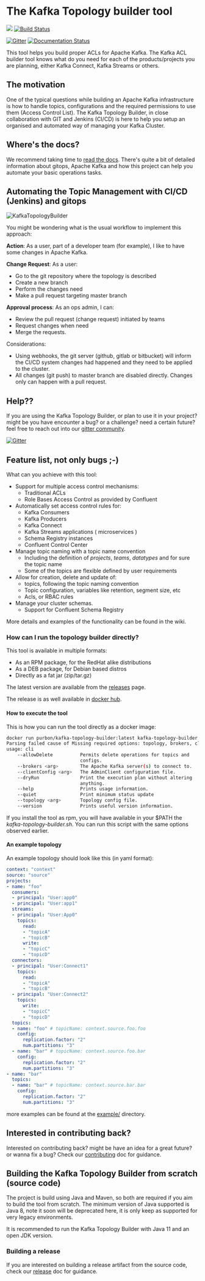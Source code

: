# The Kafka Topology builder tool

<a href="https://codeclimate.com/github/purbon/kafka-topology-builder/maintainability"><img src="https://api.codeclimate.com/v1/badges/ef4bcda7d1b5fd0a4f1e/maintainability" /></a> [![Build Status](https://travis-ci.org/purbon/kafka-topology-builder.svg?branch=master)](https://travis-ci.org/purbon/kafka-topology-builder)

[![Gitter](https://badges.gitter.im/kafka-topology-builder/community.svg)](https://gitter.im/kafka-topology-builder/community?utm_source=badge&utm_medium=badge&utm_campaign=pr-badge) [![Documentation Status](https://readthedocs.org/projects/kafka-topology-builder/badge/?version=latest)](https://kafka-topology-builder.readthedocs.io/?badge=latest)

This tool helps you build proper ACLs for Apache Kafka. The Kafka ACL builder tool knows what do you
need for each of the products/projects you are planning, either Kafka Connect, Kafka Streams or others.

## The motivation 

One of the typical questions while building an Apache Kafka infrastructure is how to handle topics, 
configurations and the required permissions to use them (Access Control List).
The Kafka Topology Builder, in close collaboration with GIT and Jenkins (CI/CD) is here to help you setup an organised and automated way of managing your Kafka Cluster.

## Where's the docs?

We recommend taking time to [read the docs](https://kafka-topology-builder.readthedocs.io/).
There's quite a bit of detailed information about gitops, Apache Kafka and how this project can help you automate your basic operations tasks.

## Automating the Topic Management with CI/CD (Jenkins) and gitops

![KafkaTopologyBuilder](imgs/kafka-topology-builder.png)

You might be wondering what is the usual workflow to implement this approach:

**Action**: As a user, part of a developer team (for example), I like to have some changes in Apache Kafka.

**Change Request**: As a user:

- Go to the git repository where the topology is described
- Create a new branch
- Perform the changes need
- Make a pull request targeting master branch

**Approval process**: As an ops admin, I can:

- Review the pull request (change request) initiated by teams
- Request changes when need
- Merge the requests.

Considerations:

* Using webhooks, the git server (github, gitlab or bitbucket) will inform the CI/CD system changes had happened and they need to be applied to the cluster.
* All changes (git push) to master branch are disabled directly. 
Changes only can happen with a pull request.

## Help??

If you are using the Kafka Topology Builder, or plan to use it in your project? might be you have encounter a bug? or a challenge?
need a certain future? feel free to reach out into our [gitter community](https://gitter.im/kafka-topology-builder/community).

[![Gitter](https://badges.gitter.im/kafka-topology-builder/community.svg)](https://gitter.im/kafka-topology-builder/community?utm_source=badge&utm_medium=badge&utm_campaign=pr-badge)

## Feature list, not only bugs ;-)

What can you achieve with this tool:

* Support for multiple access control mechanisms:
    * Traditional ACLs
    * Role Bases Access Control as provided by Confluent
* Automatically set access control rules for:
    * Kafka Consumers
    * Kafka Producers
    * Kafka Connect 
    * Kafka Streams applications ( microservices )
    * Schema Registry instances
    * Confluent Control Center
* Manage topic naming with a topic name convention
    * Including the definition of *projects*, *teams*, *datatypes* and for sure the topic name
    * Some of the topics are flexible defined by user requirements
* Allow for creation, delete and update of:
    * topics, following the topic naming convention
    * Topic configuration, variables like retention, segment size, etc
    * Acls, or RBAC rules
* Manage your cluster schemas.
    - Support for Confluent Schema Registry

More details and examples of the functionality can be found in the wiki.  

### How can I run the topology builder directly?

This tool is available in multiple formats:

- As an RPM package, for the RedHat alike distributions
- As a DEB package, for Debian based distros
- Directly as a fat jar (zip/tar.gz)

The latest version are available from the [releases](https://github.com/purbon/kafka-topology-builder/releases) page.

The release is as well available in [docker hub](https://hub.docker.com/r/purbon/kafka-topology-builder).

#### How to execute the tool

This is how you can run the tool directly as a docker image:

```bash 
docker run purbon/kafka-topology-builder:latest kafka-topology-builder.sh  --help
Parsing failed cause of Missing required options: topology, brokers, clientConfig
usage: cli
    --allowDelete          Permits delete operations for topics and
                           configs.
    --brokers <arg>        The Apache Kafka server(s) to connect to.
    --clientConfig <arg>   The AdminClient configuration file.
    --dryRun               Print the execution plan without altering
                           anything.
    --help                 Prints usage information.
    --quiet                Print minimum status update
    --topology <arg>       Topology config file.
    --version              Prints useful version information.
```

If you install the tool as rpm, you will have available in your $PATH the _kafka-topology-builder.sh_.
You can run this script with the same options observed earlier.  

#### An example topology

An example topology should look like this (in yaml format):

```yaml
context: "context"
source: "source"
projects:
- name: "foo"
  consumers:
  - principal: "User:app0"
  - principal: "User:app1"
  streams:
  - principal: "User:App0"
    topics:
      read:
      - "topicA"
      - "topicB"
      write:
      - "topicC"
      - "topicD"
  connectors:
  - principal: "User:Connect1"
    topics:
      read:
      - "topicA"
      - "topicB"
  - principal: "User:Connect2"
    topics:
      write:
      - "topicC"
      - "topicD"
  topics:
  - name: "foo" # topicName: context.source.foo.foo
    config:
      replication.factor: "2"
      num.partitions: "3"
  - name: "bar" # topicName: context.source.foo.bar
    config:
      replication.factor: "2"
      num.partitions: "3"
- name: "bar"
  topics:
  - name: "bar" # topicName: context.source.bar.bar
    config:
      replication.factor: "2"
      num.partitions: "3"
```

more examples can be found at the [example/](example/) directory.

## Interested in contributing back?

Interested on contributing back? might be have an idea for a great future? or wanna fix a bug? Check our [contributing](CONTRIBUTING.md) doc for guidance.

## Building the Kafka Topology Builder from scratch (source code)

The project is build using Java and Maven, so both are required if you aim to build the tool from scratch.
The minimum version of Java supported is Java 8, note it soon will be deprecated here, it is only keep as supported for very legacy environments.

It is recommended to run the Kafka Topology Builder with Java 11 and an open JDK version.

### Building a release

If you are interested on building a release artifact from the source code, check our [release](RELEASE.md) doc for guidance.
